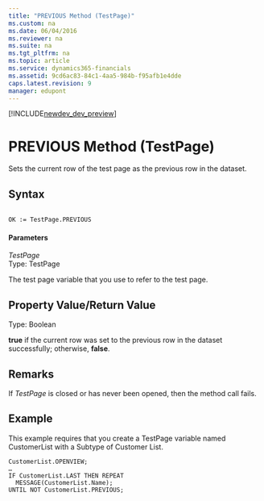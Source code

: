 ```yaml
---
title: "PREVIOUS Method (TestPage)"
ms.custom: na
ms.date: 06/04/2016
ms.reviewer: na
ms.suite: na
ms.tgt_pltfrm: na
ms.topic: article
ms.service: dynamics365-financials
ms.assetid: 9cd6ac83-84c1-4aa5-984b-f95afb1e4dde
caps.latest.revision: 9
manager: edupont
---
```


[!INCLUDE[newdev_dev_preview](../includes/newdev_dev_preview.md)]

# PREVIOUS Method (TestPage)
Sets the current row of the test page as the previous row in the dataset.  
  
## Syntax  
  
```  
  
OK := TestPage.PREVIOUS  
```  
  
#### Parameters  
 *TestPage*  
 Type: TestPage  
  
 The test page variable that you use to refer to the test page.  
  
## Property Value/Return Value  
 Type: Boolean  
  
 **true** if the current row was set to the previous row in the dataset successfully; otherwise, **false**.  
  
## Remarks  
 If *TestPage* is closed or has never been opened, then the method call fails.  
  
## Example  
 This example requires that you create a TestPage variable named CustomerList with a Subtype of Customer List.  
  
```  
CustomerList.OPENVIEW;  
…  
IF CustomerList.LAST THEN REPEAT  
  MESSAGE(CustomerList.Name);  
UNTIL NOT CustomerList.PREVIOUS;  
  
```